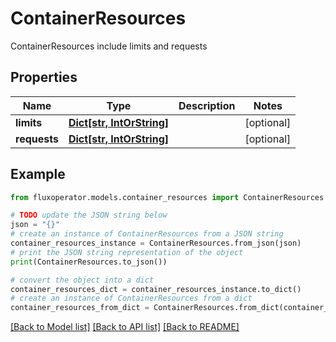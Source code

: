 # ContainerResources

ContainerResources include limits and requests

## Properties

Name | Type | Description | Notes
------------ | ------------- | ------------- | -------------
**limits** | [**Dict[str, IntOrString]**](IntOrString.md) |  | [optional] 
**requests** | [**Dict[str, IntOrString]**](IntOrString.md) |  | [optional] 

## Example

```python
from fluxoperator.models.container_resources import ContainerResources

# TODO update the JSON string below
json = "{}"
# create an instance of ContainerResources from a JSON string
container_resources_instance = ContainerResources.from_json(json)
# print the JSON string representation of the object
print(ContainerResources.to_json())

# convert the object into a dict
container_resources_dict = container_resources_instance.to_dict()
# create an instance of ContainerResources from a dict
container_resources_from_dict = ContainerResources.from_dict(container_resources_dict)
```
[[Back to Model list]](../README.md#documentation-for-models) [[Back to API list]](../README.md#documentation-for-api-endpoints) [[Back to README]](../README.md)


